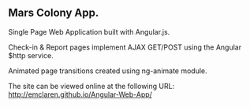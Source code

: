 ## Mars Colony App. 

Single Page Web Application built with Angular.js.

Check-in & Report pages implement AJAX GET/POST using the Angular $http service.

Animated page transitions created using ng-animate module. 

The site can be viewed online at the following URL: http://emclaren.github.io/Angular-Web-App/

